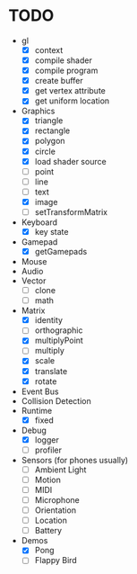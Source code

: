 # TODO

-   gl
    -   [x] context
    -   [x] compile shader
    -   [x] compile program
    -   [x] create buffer
    -   [x] get vertex attribute
    -   [x] get uniform location
-   Graphics
    -   [x] triangle
    -   [x] rectangle
    -   [x] polygon
    -   [x] circle
    -   [x] load shader source
    -   [ ] point
    -   [ ] line
    -   [ ] text
    -   [x] image
    -   [ ] setTransformMatrix
-   Keyboard
    -   [x] key state
-   Gamepad
    -   [x] getGamepads
-   Mouse
-   Audio
-   Vector
    -   [ ] clone
    -   [ ] math
-   Matrix
    -   [x] identity
    -   [ ] orthographic
    -   [x] multiplyPoint
    -   [ ] multiply
    -   [x] scale
    -   [x] translate
    -   [x] rotate
-   Event Bus
-   Collision Detection
-   Runtime
    -   [x] fixed
-   Debug
    -   [x] logger
    -   [ ] profiler
-   Sensors (for phones usually)
    -   [ ] Ambient Light
    -   [ ] Motion
    -   [ ] MIDI
    -   [ ] Microphone
    -   [ ] Orientation
    -   [ ] Location
    -   [ ] Battery
-   Demos
    -   [x] Pong
    -   [ ] Flappy Bird
